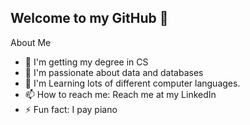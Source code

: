 ## Welcome to my GitHub 👋

About Me  
- 🔭 I'm getting my degree in CS
- 💙 I'm passionate about data and databases
- 🌱 I'm Learning lots of different computer languages.
- 📫 How to reach me: Reach me at my LinkedIn
- ⚡ Fun fact: I pay piano
